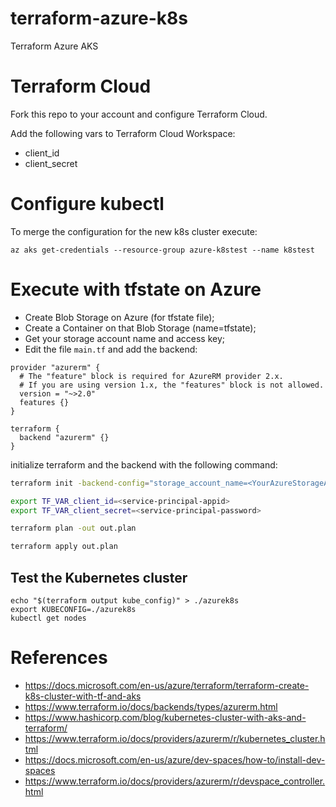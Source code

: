 # terraform-azure-k8s

Terraform Azure AKS

# Terraform Cloud

Fork this repo to your account and configure Terraform Cloud.

Add the following vars to Terraform Cloud Workspace:

- client_id
- client_secret

# Configure kubectl

To merge the configuration for the new k8s cluster execute:

```
az aks get-credentials --resource-group azure-k8stest --name k8stest
```

# Execute with tfstate on Azure

- Create Blob Storage on Azure (for tfstate file);
- Create a Container on that Blob Storage (name=tfstate);
- Get your storage account name and access key;
- Edit the file ```main.tf``` and add the backend:

```hcl
provider "azurerm" {
  # The "feature" block is required for AzureRM provider 2.x. 
  # If you are using version 1.x, the "features" block is not allowed.
  version = "~>2.0"
  features {}
}

terraform {
  backend "azurerm" {}
}
```

initialize terraform and the backend with the following command:

```bash
terraform init -backend-config="storage_account_name=<YourAzureStorageAccountName>" -backend-config="container_name=tfstate" -backend-config="access_key=<YourStorageAccountAccessKey>" -backend-config="key=codelab.microsoft.tfstate"

export TF_VAR_client_id=<service-principal-appid>
export TF_VAR_client_secret=<service-principal-password>

terraform plan -out out.plan

terraform apply out.plan
```

## Test the Kubernetes cluster

```
echo "$(terraform output kube_config)" > ./azurek8s
export KUBECONFIG=./azurek8s
kubectl get nodes
```

# References

- https://docs.microsoft.com/en-us/azure/terraform/terraform-create-k8s-cluster-with-tf-and-aks
- https://www.terraform.io/docs/backends/types/azurerm.html
- https://www.hashicorp.com/blog/kubernetes-cluster-with-aks-and-terraform/
- https://www.terraform.io/docs/providers/azurerm/r/kubernetes_cluster.html
- https://docs.microsoft.com/en-us/azure/dev-spaces/how-to/install-dev-spaces
- https://www.terraform.io/docs/providers/azurerm/r/devspace_controller.html
